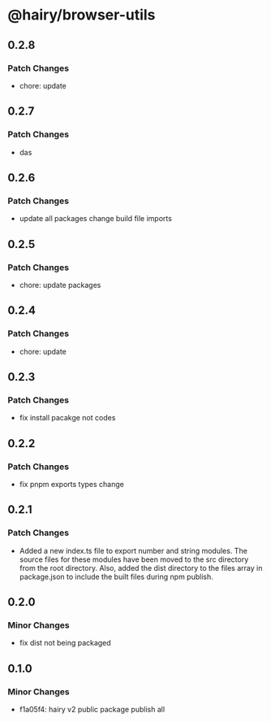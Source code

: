 # @hairy/browser-utils

## 0.2.8

### Patch Changes

- chore: update

## 0.2.7

### Patch Changes

- das

## 0.2.6

### Patch Changes

- update all packages change build file imports

## 0.2.5

### Patch Changes

- chore: update packages

## 0.2.4

### Patch Changes

- chore: update

## 0.2.3

### Patch Changes

- fix install pacakge not codes

## 0.2.2

### Patch Changes

- fix pnpm exports types change

## 0.2.1

### Patch Changes

- Added a new index.ts file to export number and string modules. The source files for these modules have been moved to the src directory from the root directory. Also, added the dist directory to the files array in package.json to include the built files during npm publish.

## 0.2.0

### Minor Changes

- fix dist not being packaged

## 0.1.0

### Minor Changes

- f1a05f4: hairy v2 public package publish all
